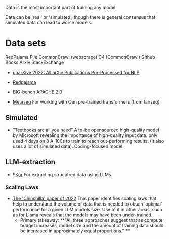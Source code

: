 Data is the most important part of training any model. 

Data can be 'real' or 'simulated', though there is general consensus that simulated data can lead to worse models. 


# Data sets
RedPajama
Pile
CommonCrawl (webscrape)
C4 (CommonCrawl)
Github
Books
Arxiv
StackExchange

- [unarXive 2022: All arXiv Publications Pre-Processed for NLP](https://arxiv.org/pdf/2303.14957.pdf)

- [Redpajama](https://www.together.xyz/blog/redpajama)
- [BIG-bench](https://github.com/google/BIG-bench/blob/main/docs/doc.md) APACHE 2.0
- [Metaseq](https://github.com/facebookresearch/metaseq/) For working with Oen pre-trained transformers (from fairseq)


## Simulated

- [“Textbooks are all you need”](https://arxiv.org/pdf/2306.11644.pdf) A to-be opensourced high-quality model by Microsoft revealing the importance of high-quality input data. only used 4 days on 8 A-100s to train to reach out-performing results. (It also uses a lot of simulated data). Coding-focused model. 

## LLM-extraction

- ‼️[Kor](https://github.com/eyurtsev/kor) For extracting strucutred data using LLMs.


### Scaling Laws
- [The 'Chinchilla' paper of 2022](https://arxiv.org/abs/2203.15556) This paper identifies scaling laws that help to understand the volume of data that is needed to obtain 'optimal' performance for a given LLM models size. Use of it in other areas, such as for Llama reveals that the models may have been under-trained.
  - Primary takeaway: **"All three approaches suggest that as compute budget increases, model size and the amount of training data should be increased in approximately equal proportions." **